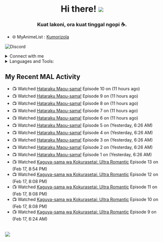 <h1 align="center">Hi there! <img src="https://media.giphy.com/media/hvRJCLFzcasrR4ia7z/giphy.gif" width="25px"> </h1>
<h3 align="center">Kuat lakoni, ora kuat tinggal ngopi ☕.</h3>

- 🌐 MyAnimeList : [Kumorizola](https://myanimelist.net/animelist/Kumorizola)

![Discord](https://discord.c99.nl/widget/theme-3/761213268009943051.png)
<details>
      <summary>Connect with me</summary>
    <p align="left">
        <a href="https://www.facebook.com/kumori.hartley.1" target="blank"><img align="center"
                src="https://raw.githubusercontent.com/rahuldkjain/github-profile-readme-generator/master/src/images/icons/Social/facebook.svg"
                alt="kumori hartley" height="30" width="40" /></a>
        <a href="https://www.instagram.com/kumorizola/" target="blank"><img align="center"
                src="https://raw.githubusercontent.com/rahuldkjain/github-profile-readme-generator/master/src/images/icons/Social/instagram.svg"
                alt="kumorizola" height="30" width="40" /></a>
        <a href="https://discord.com" target="blank"><img align="center"
                src="https://raw.githubusercontent.com/rahuldkjain/github-profile-readme-generator/master/src/images/icons/Social/discord.svg"
                alt="Kumori#5882" height="30" width="40" /></a>
    </p>
</details>

<details>
    <summary align="left">Languages and Tools:</summary>
<p align="left">
      <a href="https://www.w3schools.com/css/" target="_blank">
        <img src="https://raw.githubusercontent.com/devicons/devicon/master/icons/css3/css3-original-wordmark.svg"
            alt="css3" width="40" height="40" /> </a> <a href="https://www.w3.org/html/" target="_blank"> <img
            src="https://raw.githubusercontent.com/devicons/devicon/master/icons/html5/html5-original-wordmark.svg"
            alt="html5" width="40" height="40" /> </a> <a href="https://www.java.com" target="_blank"> <img
            src="https://raw.githubusercontent.com/devicons/devicon/master/icons/java/java-original.svg" alt="java"
            width="40" height="40" /> </a> <a href="https://developer.mozilla.org/en-US/docs/Web/JavaScript"
            target="_blank"> <img
            src="https://raw.githubusercontent.com/devicons/devicon/master/icons/javascript/javascript-original.svg"
            alt="javascript" width="40" height="40" /> </a> <a href="https://nodejs.org" target="_blank"> <img
            src="https://raw.githubusercontent.com/devicons/devicon/master/icons/nodejs/nodejs-original-wordmark.svg"
            alt="nodejs" width="40" height="40" /> </a> <a href="https://www.python.org" target="_blank"> <img
            src="https://raw.githubusercontent.com/devicons/devicon/master/icons/python/python-original.svg"
            alt="python" width="40" height="40" /> </a> <a href="https://www.typescriptlang.org/" target="_blank"> <img
            src="https://raw.githubusercontent.com/devicons/devicon/master/icons/typescript/typescript-original.svg" 
            alt="typescript" width="40" height="40" /> </a> <a href="https://www.photoshop.com/en" target="_blank"> <img
            src="https://upload.wikimedia.org/wikipedia/commons/a/af/Adobe_Photoshop_CC_icon.svg" alt="photoshop" width="40" height="40"/> </a>
            <a href="https://www.adobe.com/products/premiere.html" target="_blank"> <img
            src="https://upload.wikimedia.org/wikipedia/commons/4/40/Adobe_Premiere_Pro_CC_icon.svg" alt="Premiere pro" width="40" height="40"/> </a>
            <a href="https://www.adobe.com/in/products/illustrator.html" target="_blank"> <img 
            src="https://upload.wikimedia.org/wikipedia/commons/f/fb/Adobe_Illustrator_CC_icon.svg" alt="illustrator" width="40" height="40"/> </a>
      
 </details>
 
 <h2> My Recent MAL Activity</h2>
<!-- MAL_ACTIVITY:start -->

- 📺 Watched [Hataraku Maou-sama!](https://MyAnimeList.net/anime.php?id=15809) Episode 10 on (11 hours ago)
- 📺 Watched [Hataraku Maou-sama!](https://MyAnimeList.net/anime.php?id=15809) Episode 9 on (11 hours ago)
- 📺 Watched [Hataraku Maou-sama!](https://MyAnimeList.net/anime.php?id=15809) Episode 8 on (11 hours ago)
- 📺 Watched [Hataraku Maou-sama!](https://MyAnimeList.net/anime.php?id=15809) Episode 7 on (11 hours ago)
- 📺 Watched [Hataraku Maou-sama!](https://MyAnimeList.net/anime.php?id=15809) Episode 6 on (11 hours ago)
- 📺 Watched [Hataraku Maou-sama!](https://MyAnimeList.net/anime.php?id=15809) Episode 5 on (Yesterday, 6:26 AM)
- 📺 Watched [Hataraku Maou-sama!](https://MyAnimeList.net/anime.php?id=15809) Episode 4 on (Yesterday, 6:26 AM)
- 📺 Watched [Hataraku Maou-sama!](https://MyAnimeList.net/anime.php?id=15809) Episode 3 on (Yesterday, 6:26 AM)
- 📺 Watched [Hataraku Maou-sama!](https://MyAnimeList.net/anime.php?id=15809) Episode 2 on (Yesterday, 6:26 AM)
- 📺 Watched [Hataraku Maou-sama!](https://MyAnimeList.net/anime.php?id=15809) Episode 1 on (Yesterday, 6:26 AM)
- 📺 Watched [Kaguya-sama wa Kokurasetai: Ultra Romantic](https://MyAnimeList.net/anime.php?id=43608) Episode 13 on (Feb 17, 8:54 PM)
- 📺 Watched [Kaguya-sama wa Kokurasetai: Ultra Romantic](https://MyAnimeList.net/anime.php?id=43608) Episode 12 on (Feb 17, 8:08 PM)
- 📺 Watched [Kaguya-sama wa Kokurasetai: Ultra Romantic](https://MyAnimeList.net/anime.php?id=43608) Episode 11 on (Feb 17, 8:08 PM)
- 📺 Watched [Kaguya-sama wa Kokurasetai: Ultra Romantic](https://MyAnimeList.net/anime.php?id=43608) Episode 10 on (Feb 17, 8:08 PM)
- 📺 Watched [Kaguya-sama wa Kokurasetai: Ultra Romantic](https://MyAnimeList.net/anime.php?id=43608) Episode 9 on (Feb 17, 6:24 AM)

<!-- MAL_ACTIVITY:end -->

  
<h2 align="left"> <img src="https://media.discordapp.net/attachments/918405470073520168/919220018355523584/ezgif.com-gif-maker_1.gif">
